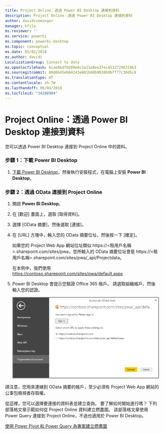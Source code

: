 ```yaml
---
title: Project Online：透過 Power BI Desktop 連接到資料
description: Project Online：透過 Power BI Desktop 連接到資料
author: davidiseminger
manager: kfile
ms.reviewer: ''
ms.service: powerbi
ms.component: powerbi-desktop
ms.topic: conceptual
ms.date: 05/02/2018
ms.author: davidi
LocalizationGroup: Connect to data
ms.openlocfilehash: 6cae9bdfbb89e8c3a11e8ee3fec45327296319b3
ms.sourcegitcommit: 80d6b45eb84243e801b60b9038b9bff77c30d5c8
ms.translationtype: HT
ms.contentlocale: zh-TW
ms.lasthandoff: 06/04/2018
ms.locfileid: "34288904"
---
```

# <a name="project-online-connect-to-data-through-power-bi-desktop"></a>Project Online：透過 Power BI Desktop 連接到資料
您可以透過 Power BI Desktop 連接到 Project Online 中的資料。

### <a name="step-1-download-power-bi-desktop"></a>步驟 1：下載 Power BI Desktop
1. [下載 Power BI Desktop](http://go.microsoft.com/fwlink/?LinkID=521662)，然後執行安裝程式，在電腦上安裝 **Power BI Desktop**。

### <a name="step-2-connect-to-project-online-with-odata"></a>步驟 2：透過 OData 連接到 Project Online
1. 開啟 **Power BI Desktop**。
2. 在 [歡迎] 畫面上，選取 [取得資料]。
3. 選擇 [OData 摘要]，然後選取 [連接]。
4. 在 [URL] 方塊中，輸入您的 OData 摘要位址，然後按一下 [確定]。
   
   如果您的 Project Web App 網站位址類似 https://\<租用戶名稱\>.sharepoint.com/sites/pwa，您所輸入的 OData 摘要位址會是 https://\<租用戶名稱\>.sharepoint.com/sites/pwa/\_api/Projectdata。
   
   在本例中，我們使用 https://contoso.sharepoint.com/sites/pwa/default.aspx
5. Power BI Desktop 會提示您驗證 Office 365 帳戶。 請選取組織帳戶，然後輸入您的認證。
   
   ![](media/desktop-project-online-connect-to-data/image.png)

請注意，您用來連線到 OData 摘要的帳戶，至少必須有 Project Web App 網站的公事包檢視者存取權。 

從這裡，您可以選擇要連接的資料表並建立查詢。  要了解如何開始進行嗎？  下列部落格文章示範如何從 Project Online 資料建立燃盡圖。  該部落格文章使用 Power Query 連接到 Project Online，不過也適用於 Power BI Desktop。

[使用 Power Pivot 和 Power Query 為專案建立燃盡圖](http://blogs.office.com/2014/03/24/creating-burndown-charts-for-project-using-power-pivot-and-power-query/)

